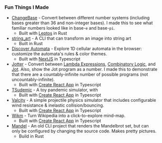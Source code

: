 ### Fun Things I Made

- [ChangeBase](https://spejamchr.github.io/chbsrs/) - Convert between different number systems (including bases greater than 36 and non-integer bases). I made this to see what familiar numbers looked like in base-`e` and base-`pi`.
  - Built with [Leptos](https://leptos.dev/) in Rust
- [string_art](https://github.com/spejamchr/string_art) - A CLI that can transform an image into string art
  -  Built in Rust
- [Discover Automata](https://discover-automata.vercel.app/) - Explore 1D cellular automata in the browser: customize the automata's rules & color themes.
  - Built with [NextJS](https://nextjs.org/) in Typescript
- [Jotter](https://github.com/spejamchr/jotter) - Convert between [Lambda Expressions](https://en.wikipedia.org/wiki/Lambda_calculus), [Combinatory Logic](https://en.wikipedia.org/wiki/Combinatory_logic), and [Jot](https://en.wikipedia.org/wiki/Iota_and_Jot#Jot). Also, show the Jot program as a number. I made this to demonstrate that there are a countably-infinite number of possible programs (not uncountably-infinite).
  - Built with [Create React App](https://create-react-app.dev/) in Typescript
- [TSudemic](https://github.com/spejamchr/tsudemic) - A toy pandemic simulator, with
  - Built with [Create React App](https://create-react-app.dev/) in Typescript
- [Valcity](https://valcity.vercel.app/) - A simple projectile physics simulator that includes configurable wind resistance & inelastic collision/bouncing.
  - Built with [Create React App](https://create-react-app.dev/) in Typescript
- [Wikm](https://wikm.vercel.app/) - Turn Wikipedia into a click-to-explore mind-map.
  - Built with [Create React App](https://create-react-app.dev/) in Typescript
- [Mandel](https://github.com/spejamchr/mandel) - An old CLI project that renders the Mandelbrot set, but can only be configured by changing the source code. Makes pretty pictures.
  - Build in Rust
